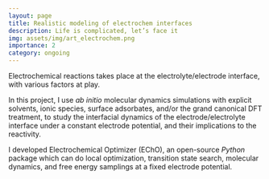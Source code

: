 ```yaml
---
layout: page
title: Realistic modeling of electrochem interfaces
description: Life is complicated, let’s face it
img: assets/img/art_electrochem.png
importance: 2
category: ongoing
---
```


Electrochemical reactions takes place at the electrolyte/electrode interface, with various factors at play.

In this project, I use *ab initio* molecular dynamics simulations with explicit solvents, ionic species, surface adsorbates, and/or the grand canonical DFT treatment, to study the interfacial dynamics of the electrode/electrolyte interface under a constant electrode potential, and their implications to the reactivity.

I developed Electrochemical Optimizer (EChO), an open-source *Python* package which can do local optimization, transition state search, molecular dynamics, and free energy samplings at a fixed electrode potential.


<!-- 
- Single Atom Electrocatalysis
  - Nat. Commun., 2022, 13, 1, 1-13. [[HTML]](https://www.nature.com/articles/s41467-022-29357-7) [[PDF]](https://zishengz.github.io/assets/pdf/papers/2022ncomms.pdf)
  - ACS Catal., 2022, 12, 11, 6606-6617. [[HTML]](https://pubs.acs.org/doi/abs/10.1021/acscatal.2c01470) [[PDF]](https://zishengz.github.io/assets/pdf/papers/2022acscatal.pdf)
  - ACS Catal. 2022, 12, 18, 11380-11390. [[HTML]](https://pubs.acs.org/doi/abs/10.1021/acscatal.2c02383) [[PDF]](https://zishengz.github.io/assets/pdf/papers/2022acscatal_2.pdf)
- Interfacial Effects
  - Nat. Catal., 2022, 5, 10, 923-933. [[HTML]](https://doi.org/10.1038/s41929-022-00851-x) [[PDF]](https://zishengz.github.io/assets/pdf/papers/2022jacs.pdf) -->
